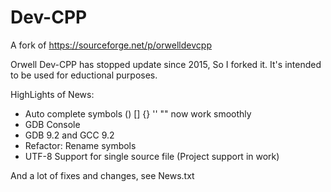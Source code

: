 # Dev-CPP
A fork of https://sourceforge.net/p/orwelldevcpp

Orwell Dev-CPP has stopped update since 2015, So I forked it. 
It's intended to be used for eductional purposes.

HighLights of News:
 * Auto complete symbols () [] {} '' ""  now work smoothly
 * GDB Console
 * GDB 9.2 and GCC 9.2
 * Refactor: Rename symbols 
 * UTF-8 Support for single source file (Project support in work)
 
And a lot of fixes and changes, see News.txt  

